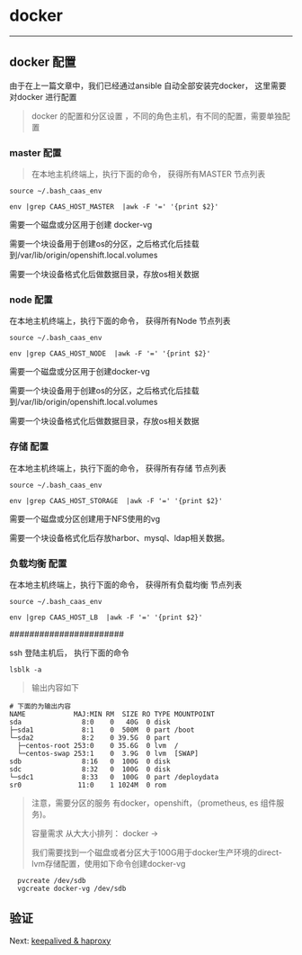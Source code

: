 # docker

---

## docker 配置

由于在上一篇文章中，我们已经通过ansible 自动全部安装完docker， 这里需要对docker 进行配置

> docker 的配置和分区设置 ，不同的角色主机，有不同的配置，需要单独配置

### master  配置

> 在本地主机终端上，执行下面的命令， 获得所有MASTER 节点列表

```
source ~/.bash_caas_env

env |grep CAAS_HOST_MASTER  |awk -F '=' '{print $2}'
```

需要一个磁盘或分区用于创建 docker-vg

需要一个块设备用于创建os的分区，之后格式化后挂载到/var/lib/origin/openshift.local.volumes

需要一个块设备格式化后做数据目录，存放os相关数据

### 

### 

### node  配置

在本地主机终端上，执行下面的命令， 获得所有Node 节点列表

```
source ~/.bash_caas_env

env |grep CAAS_HOST_NODE  |awk -F '=' '{print $2}'
```

需要一个磁盘或分区用于创建docker-vg

需要一个块设备用于创建os的分区，之后格式化后挂载到/var/lib/origin/openshift.local.volumes

需要一个块设备格式化后做数据目录，存放os相关数据

### 存储  配置

在本地主机终端上，执行下面的命令， 获得所有存储 节点列表

```
source ~/.bash_caas_env

env |grep CAAS_HOST_STORAGE  |awk -F '=' '{print $2}'
```

需要一个磁盘或分区创建用于NFS使用的vg

需要一个块设备格式化后存放harbor、mysql、ldap相关数据。

### 负载均衡 配置

在本地主机终端上，执行下面的命令， 获得所有负载均衡 节点列表

```
source ~/.bash_caas_env

env |grep CAAS_HOST_LB  |awk -F '=' '{print $2}'
```

\#\#\#\#\#\#\#\#\#\#\#\#\#\#\#\#\#\#\#\#\#\#\#

ssh 登陆主机后， 执行下面的命令

```
lsblk -a
```

> 输出内容如下

```
# 下面的为输出内容
NAME            MAJ:MIN RM  SIZE RO TYPE MOUNTPOINT
sda               8:0    0   40G  0 disk
├─sda1            8:1    0  500M  0 part /boot
└─sda2            8:2    0 39.5G  0 part
  ├─centos-root 253:0    0 35.6G  0 lvm  /
  └─centos-swap 253:1    0  3.9G  0 lvm  [SWAP]
sdb               8:16   0  100G  0 disk
sdc               8:32   0  100G  0 disk
└─sdc1            8:33   0  100G  0 part /deploydata
sr0              11:0    1 1024M  0 rom
```

> 注意，需要分区的服务 有docker，openshift，（prometheus,  es 组件服务\)。
>
> 容量需求 从大大小排列： docker -&gt;
>
> 我们需要找到一个磁盘或者分区大于100G用于docker生产环境的direct-lvm存储配置，使用如下命令创建docker-vg

```
  pvcreate /dev/sdb
  vgcreate docker-vg /dev/sdb
```

## 验证

Next:  [keepalived & haproxy](/keepalivedandhaproxy.md)


